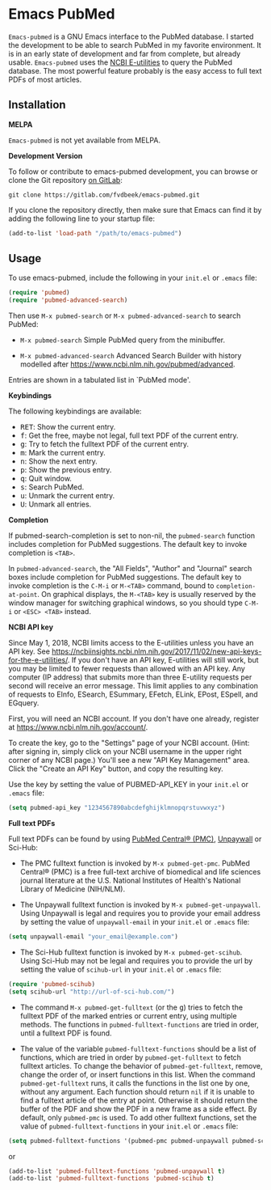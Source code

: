 # Emacs PubMed

`Emacs-pubmed` is a GNU Emacs interface to the PubMed database. I started the
development to be able to search PubMed in my favorite environment. It is in an
early state of development and far from complete, but already usable.
`Emacs-pubmed` uses the [NCBI
E-utilities](https://www.ncbi.nlm.nih.gov/books/NBK25500/) to query the PubMed
database. The most powerful feature probably is the easy access to full text
PDFs of most articles.

## Installation

**MELPA**

`Emacs-pubmed` is not yet available from MELPA.

**Development Version**

To follow or contribute to emacs-pubmed development, you can browse or clone the
Git repository [on GitLab](https://gitlab.com/fvdbeek/emacs-pubmed):

```
git clone https://gitlab.com/fvdbeek/emacs-pubmed.git
```

If you clone the repository directly, then make sure that Emacs can find it by
adding the following line to your startup file:

```lisp
(add-to-list 'load-path "/path/to/emacs-pubmed")
```

## Usage

To use emacs-pubmed, include the following in your `init.el` or `.emacs` file:

```lisp
(require 'pubmed)
(require 'pubmed-advanced-search)
```

Then use `M-x pubmed-search` or `M-x pubmed-advanced-search` to search PubMed:

- `M-x pubmed-search` Simple PubMed query from the minibuffer.

- `M-x pubmed-advanced-search` Advanced Search Builder with history modelled
after <https://www.ncbi.nlm.nih.gov/pubmed/advanced>.

Entries are shown in a tabulated list in `PubMed mode'.

**Keybindings**

The following keybindings are available:

- <kbd>RET</kbd>: Show the current entry.
- <kbd>f</kbd>: Get the free, maybe not legal, full text PDF of the current
  entry.
- <kbd>g</kbd>: Try to fetch the fulltext PDF of the current entry.
- <kbd>m</kbd>: Mark the current entry.
- <kbd>n</kbd>: Show the next entry.
- <kbd>p</kbd>: Show the previous entry.
- <kbd>q</kbd>: Quit window.
- <kbd>s</kbd>: Search PubMed.
- <kbd>u</kbd>: Unmark the current entry.
- <kbd>U</kbd>: Unmark all entries.

**Completion**

If pubmed-search-completion is set to non-nil, the `pubmed-search` function
includes completion for PubMed suggestions. The default key to invoke completion
is `<TAB>`.

In `pubmed-advanced-search`, the "All Fields", "Author" and "Journal" search
boxes include completion for PubMed suggestions. The default key to invoke
completion is the `C-M-i` or `M-<TAB>` command, bound to `completion-at-point`.
On graphical displays, the `M-<TAB>` key is usually reserved by the window
manager for switching graphical windows, so you should type `C-M-i` or `<ESC>
<TAB>` instead.


**NCBI API key**

Since May 1, 2018, NCBI limits access to the E-utilities unless you have an API
key. See
<https://ncbiinsights.ncbi.nlm.nih.gov/2017/11/02/new-api-keys-for-the-e-utilities/>.
If you don't have an API key, E-utilities will still work, but you may be
limited to fewer requests than allowed with an API key. Any computer (IP
address) that submits more than three E-utility requests per second will receive
an error message. This limit applies to any combination of requests to EInfo,
ESearch, ESummary, EFetch, ELink, EPost, ESpell, and EGquery.

First, you will need an NCBI account. If you don't have one already, register at
<https://www.ncbi.nlm.nih.gov/account/>.

To create the key, go to the "Settings" page of your NCBI account. (Hint: after
signing in, simply click on your NCBI username in the upper right corner of any
NCBI page.) You'll see a new "API Key Management" area. Click the "Create an API
Key" button, and copy the resulting key.

Use the key by setting the value of PUBMED-API_KEY in your `init.el` or `.emacs`
file:

```lisp
(setq pubmed-api_key "1234567890abcdefghijklmnopqrstuvwxyz")
```

**Full text PDFs**

Full text PDFs can be found by using [PubMed Central®
(PMC)](https://www.ncbi.nlm.nih.gov/pmc/),
[Unpaywall](https://unpaywall.org/products/api) or Sci-Hub:

- The PMC fulltext function is invoked by `M-x pubmed-get-pmc`. PubMed
  Central® (PMC) is a free full-text archive of biomedical and life
  sciences journal literature at the U.S. National Institutes of
  Health's National Library of Medicine (NIH/NLM).

- The Unpaywall fulltext function is invoked by `M-x
  pubmed-get-unpaywall`. Using Unpaywall is legal and requires you to
  provide your email address by setting the value of `unpaywall-email`
  in your `init.el` or `.emacs` file:

```lisp
(setq unpaywall-email "your_email@example.com")
```

- The Sci-Hub fulltext function is invoked by `M-x pubmed-get-scihub`.
Using Sci-Hub may not be legal and requires you to provide the url by
setting the value of `scihub-url` in your `init.el` or `.emacs` file:

```lisp
(require 'pubmed-scihub)
(setq scihub-url "http://url-of-sci-hub.com/")
```

- The command `M-x pubmed-get-fulltext` (or the <kbd>g</kbd>) tries to
  fetch the fulltext PDF of the marked entries or current entry, using
  multiple methods. The functions in `pubmed-fulltext-functions` are
  tried in order, until a fulltext PDF is found.

- The value of the variable `pubmed-fulltext-functions` should be a
  list of functions, which are tried in order by `pubmed-get-fulltext`
  to fetch fulltext articles. To change the behavior of
  `pubmed-get-fulltext`, remove, change the order of, or insert
  functions in this list. When the command `pubmed-get-fulltext` runs,
  it calls the functions in the list one by one, without any argument.
  Each function should return `nil` if it is unable to find a fulltext
  article of the entry at point. Otherwise it should return the buffer
  of the PDF and show the PDF in a new frame as a side effect. By
  default, only `pubmed-pmc` is used. To add other fulltext
  functions, set the value of `pubmed-fulltext-functions` in your
  `init.el` or `.emacs` file:

```lisp
(setq pubmed-fulltext-functions '(pubmed-pmc pubmed-unpaywall pubmed-scihub))
```

or

```lisp
(add-to-list 'pubmed-fulltext-functions 'pubmed-unpaywall t)
(add-to-list 'pubmed-fulltext-functions 'pubmed-scihub t)
```
